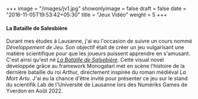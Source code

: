 +++
image = "/images/jv1.jpg"
showonlyimage = false
draft = false
date = "2016-11-05T19:53:42+05:30"
title = "Jeux Vidéo"
weight = 5
+++

#### La Bataille de Salesbière
Durant mes études à Lausanne, j'ai eu l'occasion de suivre un cours nommé _Développement de Jeu_. Son objectif était de créer un jeu vulgarisant une matière scientifique pour que les joueurs puissent apprendre en s'amusant. C'est ainsi qu'est né [_La Bataille de Salsebière_](https://heaspery.itch.io/la-bataille-de-salesbieres). Cette visual novel développée grâce au framework Monogatari met en scène l'histoire de la dernière bataille du roi Arthur, directement inspirée du roman médiéval _La Mort Artu_. 
J'ai eu la chance d'être invité pour présenter ce jeu sur le stand du scientifik Lab de l'Université de Lausanne lors des Numériks Games de Yverdon en Août 2022. 